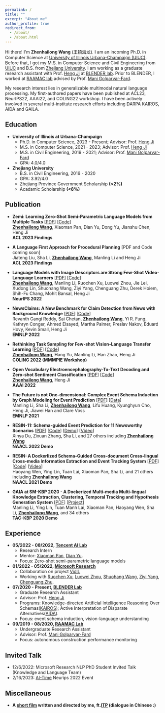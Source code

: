```yaml
---
permalink: /
title: ""
excerpt: "About me"
author_profile: true
redirect_from: 
  - /about/
  - /about.html
---
```

Hi there! I'm **Zhenhailong Wang** (王镇海龙). I am an incoming Ph.D. in Computer Science at [University of Illinois Urbana-Champaign (UIUC)](https://illinois.edu/). Before that, I got my M.S. in Computer Science and Civil Engineering from [UIUC](https://illinois.edu/) and B.S. from [Zhejiang University](https://www.zju.edu.cn/english/). 
I am working as a graduate research assistant with Prof. [Heng Ji](http://blender.cs.illinois.edu/hengji.html) at [BLENDER lab](http://blender.cs.illinois.edu/index.html). Prior to BLENDER, I worked at [RAAMAC lab](https://raamac.cee.illinois.edu/) advised by Prof. [Mani Golparvar-Fard](https://cs.illinois.edu/about/people/faculty/mgolpar). 

My research interest lies in generalizable multimodal natural language processing. My first-authored papers have been published at ACL23, NeurIPS22, AAAI22, and COLING22 workshop. I have been actively involved in several multi-institute research efforts including DARPA KAIROS, AIDA and GAILA.
     
Education
------
  * **University of Illinois at Urbana-Champaign**
    * Ph.D. in Computer Science, 2023 - Present; Advisor: Prof. [Heng Ji](http://blender.cs.illinois.edu/hengji.html)
    * M.S. in Computer Science, 2021 - 2023; Advisor: Prof. [Heng Ji](http://blender.cs.illinois.edu/hengji.html)
    * M.S. in Civil Engineering, 2019 - 2021; Advisor: Prof. [Mani Golparvar-Fard](https://cs.illinois.edu/about/people/faculty/mgolpar)
    * GPA: 4.0/4.0
  * **Zhejiang University**
    * B.S. in Civil Engineering, 2016 - 2020
    * GPA: 3.92/4.0
    * Zhejiang Province Government Scholarship **(<2%)**
    * Acadamic Scholarship **(<8%)**
     
 
Publication
------
  - **Zemi: Learning Zero-Shot Semi-Parametric Language Models from Multiple Tasks** [[PDF](https://arxiv.org/abs/2210.00185)] [[Code](https://github.com/MikeWangWZHL/Zemi)]<br>
  <ins>**Zhenhailong Wang**</ins>, Xiaoman Pan, Dian Yu, Dong Yu, Jianshu Chen, Heng Ji <br>
  **ACL 2023 Findings**
  
   - **A Language First Approach for Procedural Planning** [PDF and Code coming soon]<br>
  Jiateng Liu, Sha Li, <ins>**Zhenhailong Wang**</ins>, Manling Li and Heng Ji <br>
  **ACL 2023 Findings**
  
  - **Language Models with Image Descriptors are Strong Few-Shot Video-Language Learners** [[PDF](https://arxiv.org/abs/2205.10747)] [[Code](https://github.com/MikeWangWZHL/VidIL)]<br>
  <ins>**Zhenhailong Wang**</ins>, Manling Li, Ruochen Xu, Luowei Zhou, Jie Lei, Xudong Lin, Shuohang Wang, Ziyi Yang, Chenguang Zhu, Derek Hoiem, Shih-Fu Chang, Mohit Bansal, Heng Ji<br>
  **NeurIPS 2022**
  
  - **NewsClaims: A New Benchmark for Claim Detection from News with Background Knowledge** [[PDF](https://arxiv.org/abs/2112.08544)] [[Code](https://github.com/blender-nlp/NewsClaims)]<br> 
  Revanth Gangi Reddy, Sai Chetan, <ins>**Zhenhailong Wang**</ins>, Yi R. Fung, Kathryn Conger, Ahmed Elsayed, Martha Palmer, Preslav Nakov, Eduard Hovy, Kevin Small, Heng Ji<br>
  **EMNLP 2022**

  - **Rethinking Task Sampling for Few-shot Vision-Language Transfer Learning** [[PDF](https://arxiv.org/abs/2203.04904)] [[Code](https://github.com/MikeWangWZHL/Multitask-Finetuning_CLIP)]<br>
  <ins>**Zhenhailong Wang**</ins>, Hang Yu, Manling Li, Han Zhao, Heng Ji<br>
  **COLING 2022 (MMMPIE Workshop)**
  
  - **Open Vocabulary Electroencephalography-To-Text Decoding and Zero-shot Sentiment Classification** [[PDF](https://arxiv.org/abs/2112.02690)] [[Code](https://github.com/MikeWangWZHL/EEG-To-Text)]<br> 
  <ins>**Zhenhailong Wang**</ins>, Heng Ji<br>
  **AAAI 2022**
  
  - **The Future is not One-dimensional: Complex Event Schema Induction by Graph Modeling for Event Prediction** [<a href='https://blender.cs.illinois.edu/paper/schema2021a.pdf'>PDF</a>] [<a href='https://github.com/limanling/temporal-graph-schema'>Data</a>] <br>
  Manling Li, Sha Li, <ins>**Zhenhailong Wang**</ins>, Lifu Huang, Kyunghyun Cho, Heng Ji, Jiawei Han and Clare Voss<br>
  **EMNLP 2021**

  - **RESIN-11: Schema-guided Event Prediction for 11 Newsworthy Scenarios** [[PDF](https://blender.cs.illinois.edu/paper/resin2022.pdf)] [[Code](https://github.com/RESIN-KAIROS/RESIN-11)] [[Demo](http://18.221.187.153:11000/kairos)] [[Video](https://screencast-o-matic.com/watch/c3nlhnVbeyg)]<br>
  Xinya Du, Zixuan Zhang, Sha Li, and 27 others including <ins>**Zhenhailong Wang**</ins><br> 
  **NAACL 2022 Demo**
<!--   Pengfei Yu, Hongwei Wang, Tuan Manh Lai, Xudong Lin, Ziqi Wang, Iris Liu, Ben Zhou, Haoyang Wen, Manling Li, Darryl Hannan, Qi Zeng, Qing Lyu, Charles Yu, Carl Edwards, Xiaomeng Jin, Yizhu Jiao, Ghazaleh Kazeminejad, Rotem Dror, <ins>**Zhenhailong Wang**</ins>, Chris Callison-Burch, Mohit Bansal, Carl Vondrick, Jiawei Han, Dan Roth, Shih-Fu Chang, Martha Palmer, Heng Ji<br> -->

  - **RESIN: A Dockerlized Schema-Guided Cross-document Cross-lingual Cross-media Information Extraction and Event Tracking System** [[PDF](https://blender.cs.illinois.edu/paper/resin-phase1.pdf)] [[Code](https://github.com/RESIN-KAIROS/RESIN-pipeline-public)] [[Video](http://blender.cs.illinois.edu/software/resin/resin.mp4)]<br>
  Haoyang Wen, Ying Lin, Tuan Lai, Xiaoman Pan, Sha Li, and 21 others including <ins>**Zhenhailong Wang**</ins><br>
  **NAACL 2021 Demo**
<!--   Xudong Lin, Ben Zhou, Manling Li, Haoyu Wang, Hongming Zhang, Xiaodong Yu, Alexander Dong, <ins>**Zhenhailong Wang**</ins>, Yi Fung, Piyush Mishra, Qing Lyu,    Dídac Surís, Brian Chen, Susan Windisch Brown, Martha Palmer, Chris Callison-Burch, Carl Vondrick, Jiawei Han, Dan Roth, Shih-Fu Chang, Heng Ji<br> -->

  - **GAIA at SM-KBP 2020 - A Dockerized Multi-media Multi-lingual Knowledge Extraction, Clustering, Temporal Tracking and Hypothesis Generation System** [<a href='https://dsr.cise.ufl.edu/wp-content/uploads/2021/02/gaia_smkbp_2020.pdf'>PDF</a>] [<a href='https://tac.nist.gov/2020/KBP/SM-KBP/index.html'>Project</a>] <br>
  Manling Li, Ying Lin, Tuan Manh Lai, Xiaoman Pan, Haoyang Wen, Sha Li, <ins>**Zhenhailong Wang**</ins>, and 34 others<br>
  **TAC-KBP 2020 Demo**
<!--   Pengfei Yu, Lifu Huang, Di Lu, Qingyun Wang, Haoran Zhang, Qi Zeng, Chi Han, Zixuan Zhang, Yujia Qin, Xiaodan Hu, Nikolaus Parulian, Daniel Campos, Heng Ji, Brian Chen, Xudong Lin, Alireza Zareian, Amith Ananthram, Emily Allaway, Shih-Fu Chang, Kathleen McKeown, Yixiang Yao, Yifan Wang, Michael Spector, Mitchell DeHaven, Daniel Napierski, Marjorie Freedman, Pedro Szekely, Haidong Zhu, Ram Nevatia, Yang Bai, Yifan Wang, Ali Sadeghian, Haodi Ma, Daisy Zhe Wang <br> -->



Experience
------
  * **05/2022 - 08/2022, [Tencent AI Lab](https://ai.tencent.com/ailab/en/about/)**
    * Research Intern
    * Mentor: [Xiaoman Pan](https://panx27.github.io/homepage/), [Dian Yu](https://sites.google.com/site/yudiandoris/).
    * Focus: Zero-shot semi-parametric language models 
  * **01/2022 - 05/2022, [Microsoft Research](https://www.microsoft.com/en-us/research/lab/microsoft-research-redmond/)**
    * Collaboration on project [VidIL](https://arxiv.org/abs/2205.10747)
    * Working with [Ruochen Xu](https://www.microsoft.com/en-us/research/people/ruox/), [Luowei Zhou](https://www.microsoft.com/en-us/research/people/luozhou/), [Shuohang Wang](https://www.microsoft.com/en-us/research/people/shuowa/), [Ziyi Yang](https://www.microsoft.com/en-us/research/people/ziyiyang/), [Chenguang Zhu](https://www.microsoft.com/en-us/research/people/chezhu/).
  * **07/2020 - Present, [BLENDER Lab](http://blender.cs.illinois.edu/index.html)**
    * Graduate Research Assistant
    * Advisor: Prof. [Heng Ji](http://blender.cs.illinois.edu/hengji.html)
    * Programs: Knowledge-directed Artificial Intelligence Reasoning Over Schemas([KAIROS](https://www.darpa.mil/program/knowledge-directed-artificial-intelligence-reasoning-over-schemas));
    Active Interpretation of Disparate Alternatives([AIDA](https://www.darpa.mil/program/active-interpretation-of-disparate-alternatives)).
    * Focus: event schema induction, vision-language understanding
  * **09/2019 - 08/2020, [RAAMAC Lab](https://raamac.cee.illinois.edu/)**
    * Undergraduate Research Assistant
    * Advisor: Prof. [Mani Golparvar-Fard](https://cs.illinois.edu/about/people/faculty/mgolpar)
    * Focus: autonomous construction performance monitoring

Invited Talk
------
* 12/6/2022: Microsoft Research NLP PhD Student Invited Talk (Knowledge and Language Team)
* 2/16/2023: [AI-Time](http://www.aitime.cn/AboutUs) Neurips 2022 Event


Miscellaneous
------
  * **A [short film](https://www.youtube.com/watch?v=-dyb56lQ-yA&t=2s) written and directed by me, ft.[ITP](https://www.zju.edu.cn/english/2019/1101/c19573a1735987/page.htm) (dialogue in Chinese :)**

